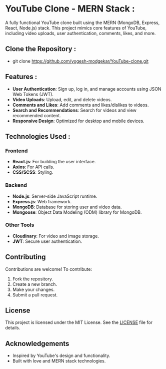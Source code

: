 # YouTube Clone - MERN Stack :

A fully functional YouTube clone built using the MERN (MongoDB, Express, React, Node.js) stack. This project mimics core features of YouTube, including video uploads, user authentication, comments, likes, and more.

## Clone the Repository :

- git clone https://github.com/yogesh-modgekar/YouTube-clone.git

## Features :

- **User Authentication**: Sign up, log in, and manage accounts using JSON Web Tokens (JWT).
- **Video Uploads**: Upload, edit, and delete videos.
- **Comments and Likes**: Add comments and likes/dislikes to videos.
- **Search and Recommendations**: Search for videos and view recommended content.
- **Responsive Design**: Optimized for desktop and mobile devices.

## Technologies Used :

### Frontend
- **React.js**: For building the user interface.
- **Axios**: For API calls.
- **CSS/SCSS**: Styling.

### Backend
- **Node.js**: Server-side JavaScript runtime.
- **Express.js**: Web framework.
- **MongoDB**: Database for storing user and video data.
- **Mongoose**: Object Data Modeling (ODM) library for MongoDB.

### Other Tools
- **Cloudinary**: For video and image storage.
- **JWT**: Secure user authentication.

## Contributing

Contributions are welcome! To contribute:
1. Fork the repository.
2. Create a new branch.
3. Make your changes.
4. Submit a pull request.

## License

This project is licensed under the MIT License. See the [LICENSE](LICENSE) file for details.

## Acknowledgements

- Inspired by YouTube's design and functionality.
- Built with love and MERN stack technologies.